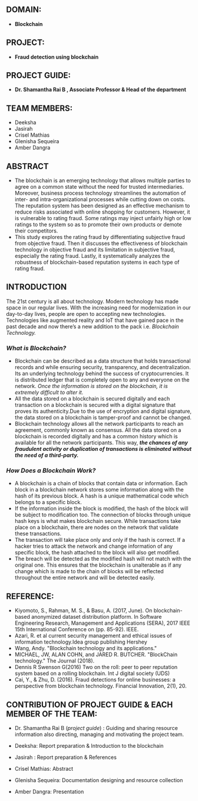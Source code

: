 










 

## DOMAIN:
- **Blockchain** 
## PROJECT: 
- **Fraud detection using blockchain**
## PROJECT GUIDE: 
   - **Dr. Shamantha Rai B , Associate Professor & Head of the department**
## TEAM MEMBERS:
- Deeksha
- Jasirah
- Crisel Mathias 
- Glenisha Sequeira
- Amber Dangra


## ABSTRACT
- The blockchain is an emerging technology that allows multiple parties to agree on a common state without the need for trusted intermediaries. Moreover, business process technology streamlines the automation of inter- and intra-organizational processes while cutting down on costs. The reputation system has been designed as an effective mechanism to reduce risks associated with online shopping
for customers. However, it is vulnerable to rating fraud. Some ratings may inject unfairly high or low ratings to the system so as to promote their own products or demote their competitors.
- This study explores the rating fraud by differentiating subjective fraud from objective fraud. Then it discusses the effectiveness of blockchain technology in objective fraud and its limitation in subjective fraud, especially the rating fraud. Lastly, it systematically analyzes the robustness of blockchain-based reputation systems in each type of rating fraud.




## INTRODUCTION

The 21st century is all about technology. Modern technology has made space in our regular lives. With the increasing need for modernization in our day-to-day lives, people are open to accepting new technologies. Technologies like augmented reality and IoT that have gained pace in the past decade and now there’s a new addition to the pack i.e. *Blockchain Technology.* 


### *What is Blockchain?*  


-   Blockchain can be described as a data structure that holds transactional records and while ensuring security, transparency, and decentralization. Its an underlying technology behind the success of cryptocurrencies. It is distributed ledger that is completely open to any and everyone on the network. *Once the information is stored on the blockchain, it is extremely difficult to alter it.*
- All the data stored on a blockchain is secured digitally and each transaction on a blockchain is secured with a digital signature that proves its authenticity.Due to the use of encryption and digital signature, the data stored on a blockchain is tamper-proof and cannot be changed.
- Blockchain technology allows all the network participants to reach an agreement, commonly known as consensus. All the data stored on a blockchain is recorded digitally and has a common history which is available for all the network participants. This way, **_the chances of any fraudulent activity or duplication of transactions is eliminated without the need of a third-party._**
### *How Does a Blockchain Work?*
- A blockchain is a chain of blocks that contain data or information. Each block in a blockchain network stores some information along with the hash of its previous block. A hash is a unique mathematical code which belongs to a specific block.
- If the information inside the block is modified, the hash of the block will be subject to modification too. The connection of blocks through unique hash keys is what makes blockchain secure. While transactions take place on a blockchain, there are nodes on the network that validate these transactions. 
- The transaction will take place only and only if the hash is correct. If a hacker tries to attack the network and change information of any specific block, the hash attached to the block will also get modified.
- The breach will be detected as the modified hash will not match with the original one. This ensures that the blockchain is unalterable as if any change which is made to the chain of blocks will be reflected throughout the entire network and will be detected easily.









## REFERENCE:
- Kiyomoto, S., Rahman, M. S., & Basu, A. (2017, June). On blockchain-based anonymized dataset distribution platform. In Software         Engineering Research, Management and Applications (SERA), 2017 IEEE 15th International Conference on (pp. 85-92). IEEE.
- Azari, R. et al current security management and ethical issues of information technology.Idea group publishing Hershey
- Wang, Andy. "Blockchain technology and its applications."
- MICHAEL, JW, ALAN COHN, and JARED R. BUTCHER. "BlockChain technology." The Journal (2018).
- Dennis R Swenson G(2016) Two on the roll: peer to peer reputation system based on a rolling blockchain. Int J digital society (UDS) 
- Cai, Y., & Zhu, D. (2016). Fraud detections for online businesses: a perspective from blockchain technology. Financial Innovation, 2(1), 20.



## CONTRIBUTION OF PROJECT GUIDE & EACH MEMBER OF THE TEAM:
- Dr. Shamantha Rai B (*project guide*) : Guiding and sharing resource information also directing, managing and motivating  the project team.
- Deeksha: Report preparation & Introduction to the blockchain 


- Jasirah : Report preparation & References 


- Crisel Mathias: Abstract
- Glenisha Sequeira: Documentation designing and resource collection
- Amber Dangra: Presentation 

